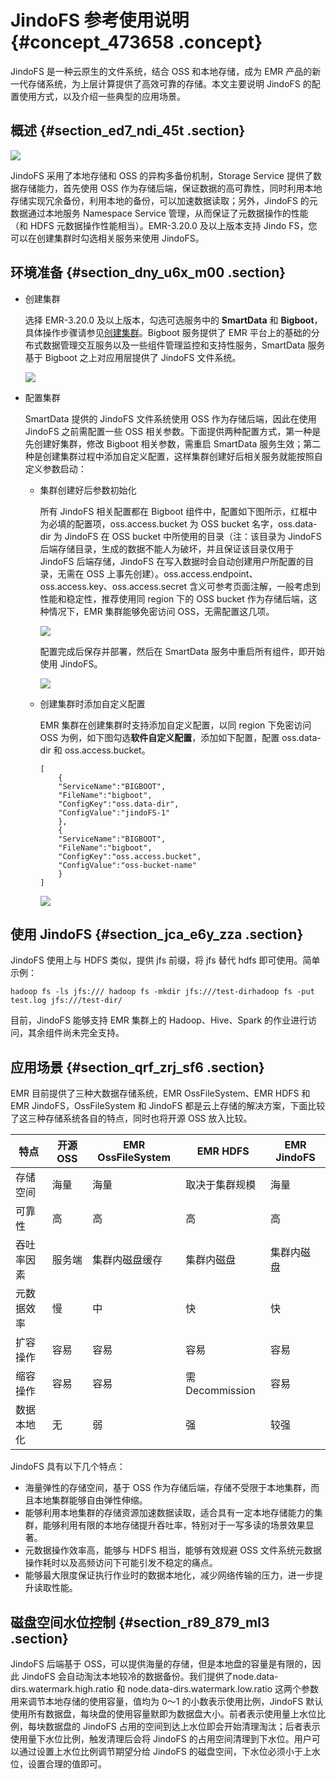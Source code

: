 # JindoFS 参考使用说明 {#concept_473658 .concept}

JindoFS 是一种云原生的文件系统，结合 OSS 和本地存储，成为 EMR 产品的新一代存储系统，为上层计算提供了高效可靠的存储。本文主要说明 JindoFS 的配置使用方式，以及介绍一些典型的应用场景。

## 概述 {#section_ed7_ndi_45t .section}

![](http://static-aliyun-doc.oss-cn-hangzhou.aliyuncs.com/assets/img/381399/156015576648599_zh-CN.png)

JindoFS 采用了本地存储和 OSS 的异构多备份机制，Storage Service 提供了数据存储能力，首先使用 OSS 作为存储后端，保证数据的高可靠性，同时利用本地存储实现冗余备份，利用本地的备份，可以加速数据读取；另外，JindoFS 的元数据通过本地服务 Namespace Service 管理，从而保证了元数据操作的性能（和 HDFS 元数据操作性能相当）。EMR-3.20.0 及以上版本支持 Jindo FS，您可以在创建集群时勾选相关服务来使用 JindoFS。

## 环境准备 {#section_dny_u6x_m00 .section}

-   创建集群

    选择 EMR-3.20.0 及以上版本，勾选可选服务中的 **SmartData** 和 **Bigboot**，具体操作步骤请参见[创建集群](../../../../cn.zh-CN/集群规划与配置/集群配置/创建集群.md#)。Bigboot 服务提供了 EMR 平台上的基础的分布式数据管理交互服务以及一些组件管理监控和支持性服务，SmartData 服务基于 Bigboot 之上对应用层提供了 JindoFS 文件系统。

    ![](http://static-aliyun-doc.oss-cn-hangzhou.aliyuncs.com/assets/img/381399/156015576648600_zh-CN.png)

-   配置集群

    SmartData 提供的 JindoFS 文件系统使用 OSS 作为存储后端，因此在使用 JindoFS 之前需配置一些 OSS 相关参数。下面提供两种配置方式，第一种是先创建好集群，修改 Bigboot 相关参数，需重启 SmartData 服务生效；第二种是创建集群过程中添加自定义配置，这样集群创建好后相关服务就能按照自定义参数启动：

    -   集群创建好后参数初始化

        所有 JindoFS 相关配置都在 Bigboot 组件中，配置如下图所示，红框中为必填的配置项，oss.access.bucket 为 OSS bucket 名字，oss.data-dir 为 JindoFS 在 OSS bucket 中所使用的目录（注：该目录为 JindoFS 后端存储目录，生成的数据不能人为破坏，并且保证该目录仅用于 JindoFS 后端存储，JindoFS 在写入数据时会自动创建用户所配置的目录，无需在 OSS 上事先创建）。oss.access.endpoint、oss.access.key、oss.access.secret 含义可参考页面注解，一般考虑到性能和稳定性，推荐使用同 region 下的 OSS bucket 作为存储后端，这种情况下，EMR 集群能够免密访问 OSS，无需配置这几项。

        ![](http://static-aliyun-doc.oss-cn-hangzhou.aliyuncs.com/assets/img/381399/156015576648601_zh-CN.png)

        配置完成后保存并部署，然后在 SmartData 服务中重启所有组件，即开始使用 JindoFS。

        ![](http://static-aliyun-doc.oss-cn-hangzhou.aliyuncs.com/assets/img/381399/156015576748602_zh-CN.png)

    -   创建集群时添加自定义配置

        EMR 集群在创建集群时支持添加自定义配置，以同 region 下免密访问 OSS 为例，如下图勾选**软件自定义配置**，添加如下配置，配置 oss.data-dir 和 oss.access.bucket。

        ``` {#codeblock_k7q_23k_z6p}
        [
            {         
            "ServiceName":"BIGBOOT",
            "FileName":"bigboot",
            "ConfigKey":"oss.data-dir",
            "ConfigValue":"jindoFS-1"
            },
            {
            "ServiceName":"BIGBOOT",
            "FileName":"bigboot",
            "ConfigKey":"oss.access.bucket",
            "ConfigValue":"oss-bucket-name"
            }
        ]
        ```

        ![](http://static-aliyun-doc.oss-cn-hangzhou.aliyuncs.com/assets/img/381399/156015576748604_zh-CN.png)


## 使用 JindoFS {#section_jca_e6y_zza .section}

JindoFS 使用上与 HDFS 类似，提供 jfs 前缀，将 jfs 替代 hdfs 即可使用。简单示例：

``` {#codeblock_d6a_6i7_cwk}
hadoop fs -ls jfs:/// hadoop fs -mkdir jfs:///test-dirhadoop fs -put test.log jfs:///test-dir/
```

目前，JindoFS 能够支持 EMR 集群上的 Hadoop、Hive、Spark 的作业进行访问，其余组件尚未完全支持。

## 应用场景 {#section_qrf_zrj_sf6 .section}

EMR 目前提供了三种大数据存储系统，EMR OssFileSystem、EMR HDFS 和 EMR JindoFS，OssFileSystem 和 JindoFS 都是云上存储的解决方案，下面比较了这三种存储系统各自的特点，同时也将开源 OSS 放入比较。

|特点|开源 OSS|EMR OssFileSystem|EMR HDFS|EMR JindoFS|
|--|------|-----------------|--------|-----------|
|存储空间|海量|海量|取决于集群规模|海量|
|可靠性|高|高|高|高|
|吞吐率因素|服务端|集群内磁盘缓存|集群内磁盘|集群内磁盘|
|元数据效率|慢|中|快|快|
|扩容操作|容易|容易|容易|容易|
|缩容操作|容易|容易|需 Decommission|容易|
|数据本地化|无|弱|强|较强|

JindoFS 具有以下几个特点：

-   海量弹性的存储空间，基于 OSS 作为存储后端，存储不受限于本地集群，而且本地集群能够自由弹性伸缩。
-   能够利用本地集群的存储资源加速数据读取，适合具有一定本地存储能力的集群，能够利用有限的本地存储提升吞吐率，特别对于一写多读的场景效果显著。
-   元数据操作效率高，能够与 HDFS 相当，能够有效规避 OSS 文件系统元数据操作耗时以及高频访问下可能引发不稳定的痛点。
-   能够最大限度保证执行作业时的数据本地化，减少网络传输的压力，进一步提升读取性能。

## 磁盘空间水位控制 {#section_r89_879_ml3 .section}

JindoFS 后端基于 OSS，可以提供海量的存储，但是本地盘的容量是有限的，因此 JindoFS 会自动淘汰本地较冷的数据备份。我们提供了node.data-dirs.watermark.high.ratio 和 node.data-dirs.watermark.low.ratio 这两个参数用来调节本地存储的使用容量，值均为 0～1 的小数表示使用比例，JindoFS 默认使用所有数据盘，每块盘的使用容量默即为数据盘大小。前者表示使用量上水位比例，每块数据盘的 JindoFS 占用的空间到达上水位即会开始清理淘汰；后者表示使用量下水位比例，触发清理后会将 JindoFS 的占用空间清理到下水位。用户可以通过设置上水位比例调节期望分给 JindoFS 的磁盘空间，下水位必须小于上水位，设置合理的值即可。

